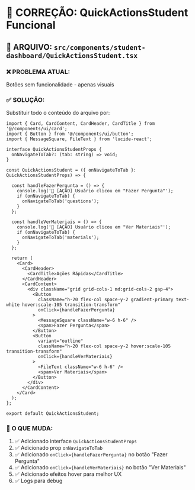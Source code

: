 # 🔧 CORREÇÃO: QuickActionsStudent Funcional

## 📁 **ARQUIVO:** `src/components/student-dashboard/QuickActionsStudent.tsx`

### ❌ **PROBLEMA ATUAL:**
Botões sem funcionalidade - apenas visuais

### ✅ **SOLUÇÃO:**
Substituir todo o conteúdo do arquivo por:

```tsx
import { Card, CardContent, CardHeader, CardTitle } from '@/components/ui/card';
import { Button } from '@/components/ui/button';
import { MessageSquare, FileText } from 'lucide-react';

interface QuickActionsStudentProps {
  onNavigateToTab?: (tab: string) => void;
}

const QuickActionsStudent = ({ onNavigateToTab }: QuickActionsStudentProps) => {
  
  const handleFazerPergunta = () => {
    console.log('🎯 [AÇÃO] Usuário clicou em "Fazer Pergunta"');
    if (onNavigateToTab) {
      onNavigateToTab('questions');
    }
  };

  const handleVerMateriais = () => {
    console.log('🎯 [AÇÃO] Usuário clicou em "Ver Materiais"');
    if (onNavigateToTab) {
      onNavigateToTab('materials');
    }
  };

  return (
    <Card>
      <CardHeader>
        <CardTitle>Ações Rápidas</CardTitle>
      </CardHeader>
      <CardContent>
        <div className="grid grid-cols-1 md:grid-cols-2 gap-4">
          <Button 
            className="h-20 flex-col space-y-2 gradient-primary text-white hover:scale-105 transition-transform"
            onClick={handleFazerPergunta}
          >
            <MessageSquare className="w-6 h-6" />
            <span>Fazer Pergunta</span>
          </Button>
          <Button 
            variant="outline" 
            className="h-20 flex-col space-y-2 hover:scale-105 transition-transform"
            onClick={handleVerMateriais}
          >
            <FileText className="w-6 h-6" />
            <span>Ver Materiais</span>
          </Button>
        </div>
      </CardContent>
    </Card>
  );
};

export default QuickActionsStudent;
```

### 🎯 **O QUE MUDA:**
1. ✅ Adicionado interface `QuickActionsStudentProps`
2. ✅ Adicionado prop `onNavigateToTab`
3. ✅ Adicionado `onClick={handleFazerPergunta}` no botão "Fazer Pergunta"
4. ✅ Adicionado `onClick={handleVerMateriais}` no botão "Ver Materiais"  
5. ✅ Adicionado efeitos hover para melhor UX
6. ✅ Logs para debug 